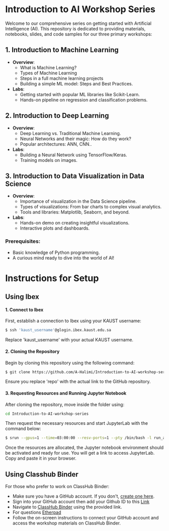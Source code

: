 # Introduction to AI Workshop Series

Welcome to our comprehensive series on getting started with Artificial Intelligence (AI). This repository is dedicated to providing materials, notebooks, slides, and code samples for our three primary workshops:

## 1. Introduction to Machine Learning
- **Overview**:
  - What is Machine Learning?
  - Types of Machine Learning
  - Steps in a full machine learning projects
  - Building a simple ML model: Steps and Best Practices.
- **Labs**:
  - Getting started with popular ML libraries like Scikit-Learn.
  - Hands-on pipeline on regression and classification problems.

## 2. Introduction to Deep Learning
- **Overview**:
  - Deep Learning vs. Traditional Machine Learning.
  - Neural Networks and their magic: How do they work?
  - Popular architectures: ANN, CNN..
- **Labs**:
  - Building a Neural Network using TensorFlow/Keras.
  - Training models on images.

## 3. Introduction to Data Visualization in Data Science
- **Overview**:
  - Importance of visualization in the Data Science pipeline.
  - Types of visualizations: From bar charts to complex visual analytics.
  - Tools and libraries: Matplotlib, Seaborn, and beyond.
- **Labs**:
  - Hands-on demo on creating insightful visualizations.
  - Interactive plots and dashboards.

### Prerequisites:
- Basic knowledge of Python programming.
- A curious mind ready to dive into the world of AI!

# Instructions for Setup

## Using Ibex

#### 1.   Connect to Ibex

First, establish a connection to Ibex using your KAUST username:

```bash
$ ssh 'kaust_username'@glogin.ibex.kaust.edu.sa
```
Replace 'kaust_username' with your actual KAUST username.

#### 2.  Cloning the Repository

Begin by cloning this repository using the following command:

```bash
$ git clone https://github.com/A-Halimi/Introduction-to-AI-workshop-series.git
```
Ensure you replace 'repo' with the actual link to the GitHub repository.

#### 3. Requesting Resources and Running Jupyter Notebook

After cloning the repository, move inside the folder using:

```bash
cd Introduction-to-AI-workshop-series
```

Then request the necessary resources and start JupyterLab with the command below:

```bash
$ srun --gpus=1 --time=03:00:00 --resv-ports=1 --pty /bin/bash -l run_ai_env_jupyter.sh
```
Once the resources are allocated, the Jupyter notebook environment should be activated and ready for use.
You will get a link to access JupyterLab. Copy and paste it in your browser.

## Using Classhub Binder

For those who prefer to work on ClassHub Binder:

- Make sure you have a GitHub account. If you don't, [create one here](https://github.com/).
- Sign into your GitHub account then add your Github ID to this [Link](https://assembly.kaust.edu.sa/form/c0944092-f221-4a23-b471-0c9dd6e4d879) 
- Navigate to [ClassHub Binder](https://classhub.kaust.edu.sa/course/ai-ws/) using the provided link.
- For questions [Etherpad](https://pad.carpentries.org/2024-09-26-kaust-vislab) 
- Follow the on-screen instructions to connect your GitHub account and access the workshop materials on ClassHub Binder.




